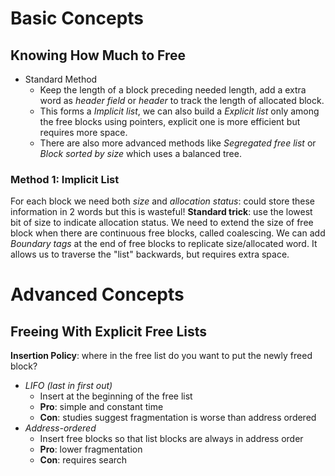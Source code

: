 # Basic Concepts
## Knowing How Much to Free
- Standard Method
	- Keep the length of a block preceding needed length, add a extra word as *header field* or *header* to track the length of allocated block.
	- This forms a *Implicit list*, we can also build a *Explicit list* only among the free blocks using pointers, explicit one is more efficient but requires more space.
	- There are also more advanced methods like *Segregated free list* or *Block sorted by size* which uses a balanced tree.
### Method 1: Implicit List
For each block we need both *size* and *allocation status*: could store these information in 2 words but this is wasteful!
**Standard trick**: use the lowest bit of size to indicate allocation status.
We need to extend the size of free block when there are continuous free blocks, called coalescing. We can add *Boundary tags* at the end of free blocks to replicate size/allocated word. It allows us to traverse the "list" backwards, but requires extra space.
# Advanced Concepts
## Freeing With Explicit Free Lists
**Insertion Policy**: where in the free list do you want to put the newly freed block?
- *LIFO (last in first out)*
	- Insert at the beginning of the free list
	- **Pro**: simple and constant time
	- **Con**: studies suggest fragmentation is worse than address ordered
- *Address-ordered*
	- Insert free blocks so that list blocks are always in address order
	- **Pro**: lower fragmentation
	- **Con**: requires search
